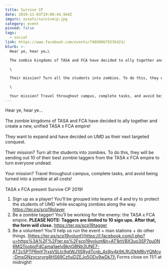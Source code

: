 ```yaml
---
title: Survive CP
date: 2019-11-03T19:00:44.944Z
imgsrc: assets/survivecp.jpg
category: event
pinned: false
tags:
  - social
link: https://www.facebook.com/events/748890675535423/
blurb: >-
  Hear ye, hear ye…\

  The zombie kingdoms of TASA and FCA have decided to ally together and create a new, unified TASA x FCA empire! They want to expand and have decided on UMD as their next targeted conquest.\

  \

  Their mission? Turn all the students into zombies. To do this, they will be sending out 10 of their best zombie taggers from the TASA x FCA empire to turn everyone undead.\

  \

  Your mission? Travel throughout campus, complete tasks, and avoid being turned into a zombie at all costs!
---
```

Hear ye, hear ye…\
\
The zombie kingdoms of TASA and FCA have decided to ally together and create a new, unified TASA x FCA empire!\
\
They want to expand and have decided on UMD as their next targeted conquest.\
\
Their mission? Turn all the students into zombies. To do this, they will be sending out 10 of their best zombie taggers from the TASA x FCA empire to turn everyone undead.\
\
Your mission? Travel throughout campus, complete tasks, and avoid being turned into a zombie at all costs!\
\
TASA x FCA present Survive CP 2019!

1. Sign up as a player! You’ll be grouped into teams of 4 and try to protect the students of UMD while escaping zombies along the way. <https://ter.ps/scp19player>
2. Be a zombie tagger! You’ll be working for the enemy: the TASA x FCA empire. **PLEASE NOTE: Taggers are limited to 10 sign ups. After that, the form will close.** <https://ter.ps/scp19tagger>
3. Be a volunteer! You’ll help us run the event + man stations + do other things. [https://ter.ps/scp19volunt](https://l.facebook.com/l.php?u=https%3A%2F%2Fter.ps%2Fscp19volunt&h=AT1ktVBX3uo3SP7pu0N6MQToobjzFdCama1aelyBknGBNb3UNE7-AT2c5PTPRmY7rxsVSLtc9qtWJ1lSRydTcnb_4s9iv4k9tLRUDkMBvYQMcy-DmsGNzycsrvrg8HS69CzfuiDZEJo5ODv9wDk7)\
   Forms close on 11/1 at midnight!